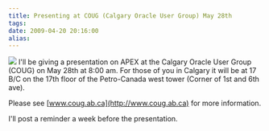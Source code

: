 ```yaml
---
title: Presenting at COUG (Calgary Oracle User Group) May 28th
tags:
date: 2009-04-20 20:16:00
alias:
---
```


[![](http://3.bp.blogspot.com/_33EF80fk9sM/Se0s5CljYQI/AAAAAAAADoQ/Jee6bufuoSQ/s400/coug.jpg)](http://www.coug.ab.ca)
I'll be giving a presentation on APEX at the Calgary Oracle User Group (COUG) on May 28th at 8:00 am. For those of you in Calgary it will be at 17 B/C on the 17th floor of the Petro-Canada west tower (Corner of 1st and 6th ave).

Please see [www.coug.ab.ca](http://www.coug.ab.ca) for more information.

I'll post a reminder a week before the presentation.
